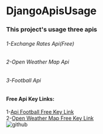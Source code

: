 # DjangoApisUsage

### This project's usage three apis
###### 1-Exchange Rates Api(Free)<br/>
###### 2-Open Weather Map Api<br/>
###### 3-Football Api<br/>

#### Free Api Key Links:
1-[Api Football Free Key Link](https://apifootball.com/register/) 
<br/>
2-[Open Weather Map Free Key Link](https://home.openweathermap.org/users/sign_up)
<br/>
![github](https://user-images.githubusercontent.com/56804374/102690437-771c7700-4216-11eb-8096-30dadf5096d9.jpg)


